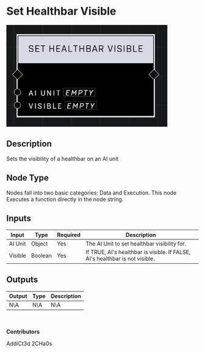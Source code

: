 # Set Healthbar Visible
![alt text](../../../.gitbook/assets/set-healthbar-visible.png)

## Description
Sets the visibility of a healthbar on an AI unit

## Node Type
Nodes fall into two basic categories: Data and Execution. This node Executes a function directly in the node string.

## Inputs
| Input            | Type             | Required | Description												    |
|------------------|------------------|----------|--------------------------------------------------------------|
| AI Unit | Object | Yes | The AI Unit to set healthbar visibility for.|
| Visible | Boolean | Yes | If TRUE, AI's healthbar is visible. If FALSE, AI's healthbar is not visible.|

## Outputs
| Output           | Type             | Description												     |
|------------------|------------------|--------------------------------------------------------------|
| N\A | N\A | N\A |

\
\
**Contributors**

AddiCt3d 2CHa0s